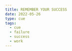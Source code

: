 ```yaml
---
title: REMEMBER YOUR SUCCESS
date: 2022-05-26
type: cue
tags:
  - cue
  - failure
  - success
  - work
---
```

